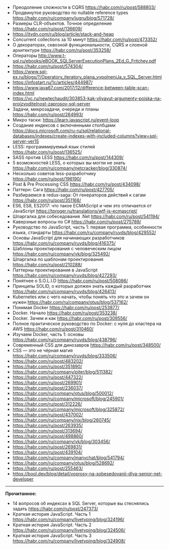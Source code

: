 - Преодоление сложности в CQRS https://habr.com/ru/post/588803/
- Продвинутое руководство по nullable reference types https://habr.com/ru/company/jugru/blog/571728/
- Размеры CLR-объектов. Точное определение https://habr.com/ru/post/136609/
- https://itvdn.com/ru/blog/article/stack-and-heap
- Сoncurrent collections за 10 минут https://habr.com/ru/post/473352/
- О декораторах, сквозной функциональности, CQRS и слоеной архитектуре https://habr.com/ru/post/353258/
- Операторы http://www.t-sql.ru/ebooks/eBOOK_SQLServerExecutionPlans_2Ed_G_Fritchey.pdf
- https://habr.com/ru/post/574304/
- https://www.sql-ex.ru/blogs/?/Operatory_iteratory_plana_vypolneniJa_v_SQL_Server.html
- https://infostart.ru/1c/articles/444987/
- https://www.java67.com/2017/12/difference-between-table-scan-index.html
- https://vc.ru/newtechaudit/303853-kak-vliyayut-argumenty-poiska-na-proizvoditelnost-zaprosov-sql-server
- Задачи, микрозадачи, очереди и планы https://habr.com/ru/post/264993/
- Микро таски: https://learn.javascript.ru/event-loop
- Создание индексов с включенными столбцами https://docs.microsoft.com/ru-ru/sql/relational-databases/indexes/create-indexes-with-included-columns?view=sql-server-ver15
- LESS: программируемый язык стилей https://habr.com/ru/post/136525/
- SASS против LESS https://habr.com/ru/post/144309/
- 5 возможностей LESS, о которых вы могли не знать https://habr.com/ru/company/netcracker/blog/330874/
- Несколько советов less-разработчику https://habr.com/ru/post/196190/
- Post & Pre Processing CSS https://habr.com/ru/post/434098/
- Паттерн: Сага https://habr.com/ru/post/427705/
- Разбираемся в redux-saga: От генераторов действий к сагам https://habr.com/ru/post/351168/
- ES6, ES8, ES2017: что такое ECMAScript и чем это отличается от JavaScript https://tproger.ru/translations/wtf-is-ecmascript/
- Шпаргалка для собеседования .Net https://habr.com/ru/post/541194/
- Каверзные вопросы по C# https://habr.com/ru/post/275789/
- Руководство по JavaScript, часть 1: первая программа, особенности языка, стандарты https://habr.com/ru/company/ruvds/blog/429552/
- Основы JavaScript для начинающих разработчиков https://habr.com/ru/company/ruvds/blog/416375/
- Шаблоны проектирования с человеческим лицом https://habr.com/ru/company/vk/blog/325492/
- Шпаргалка по шаблонам проектирования https://habr.com/ru/post/210288/
- Паттерны проектирования в JavaScript https://habr.com/ru/company/ruvds/blog/427293/
- Понятнее о S.O.L.I.D https://habr.com/ru/post/508086/
- Принципы SOLID, о которых должен знать каждый разработчик https://habr.com/ru/company/ruvds/blog/426413/
- Kubernetes или с чего начать, чтобы понять что это и зачем он нужен https://habr.com/ru/company/otus/blog/537162/
- Понимая Docker https://habr.com/ru/post/253877/
- Docker. Начало https://habr.com/ru/post/353238/
- Docker. Зачем и как https://habr.com/ru/post/309556/
- Полное практическое руководство по Docker: с нуля до кластера на AWS https://habr.com/ru/post/310460/
- Изучаем Docker, часть 1: основы https://habr.com/ru/company/ruvds/blog/438796/
- Современный CSS для динозавров https://habr.com/ru/post/348500/
- CSS — это не чёрная магия https://habr.com/ru/company/ruvds/blog/333506/
- https://habr.com/ru/post/483202/
- https://habr.com/ru/post/351890/
- https://habr.com/ru/company/piter/blog/511382/
- https://habr.com/ru/post/447322/
- https://habr.com/ru/post/269901/
- https://habr.com/ru/post/236037/
- https://habr.com/ru/company/otus/blog/500012/
- https://habr.com/ru/company/microsoft/blog/245901/
- https://habr.com/ru/post/312226/
- https://habr.com/ru/company/microsoft/blog/325872/
- https://habr.com/ru/post/437002/
- https://habr.com/ru/company/nix/blog/260745/
- https://habr.com/ru/post/263935/
- https://habr.com/ru/post/313694/
- https://habr.com/ru/post/498860/
- https://habr.com/ru/company/vk/blog/303456/
- https://habr.com/ru/post/269831/
- https://habr.com/ru/post/439104/
- https://habr.com/ru/company/manychat/blog/541794/
- https://habr.com/ru/company/otus/blog/528692/
- https://habr.com/ru/post/255463/
- https://bool.dev/blog/detail/voprosy-na-sobesedovanii-dlya-senior-net-developer
------------------------------
**Прочитанное:**
- 14 вопросов об индексах в SQL Server, которые вы стеснялись задать https://habr.com/ru/post/247373/
- Краткая история JavaScript. Часть 1 https://habr.com/ru/company/livetyping/blog/324196/
- Краткая история JavaScript. Часть 2 https://habr.com/ru/company/livetyping/blog/324506/
- Краткая история JavaScript. Часть 3 https://habr.com/ru/company/livetyping/blog/324908/

